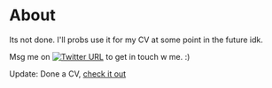 # About

Its not done. I'll probs use it for my CV at some point in the future idk.

Msg me on [![Twitter URL](https://img.shields.io/twitter/url/https/twitter.com/shaunschwegler.svg?style=social&label=twttr%20%40shaunschwegler)](https://twitter.com/shaunschwegler) to get in touch w me. :)

Update: Done a CV, [check it out](https://shaunschwegler.github.io/cv.html "Curriculum Vitae")
